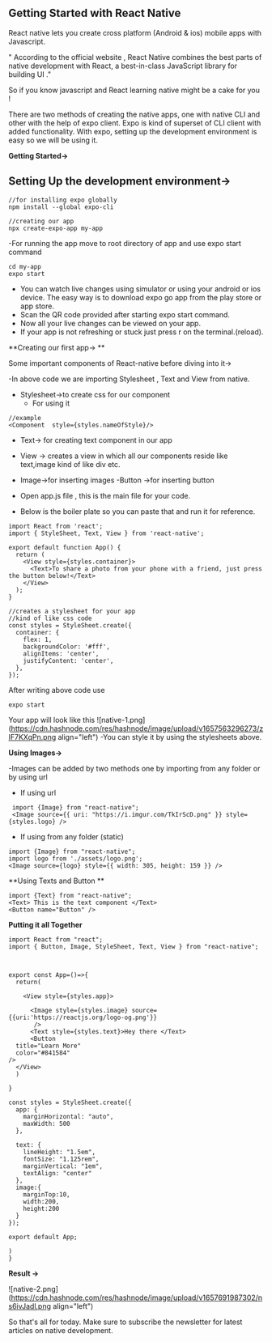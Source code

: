 ## Getting Started with React Native

React native lets you create cross platform (Android & ios) mobile apps with Javascript.

" According to the official website , React Native combines the best parts of native development with React, a best-in-class JavaScript library for building UI ."

So if you know javascript and React learning native might be a cake for you !

There are two methods of creating the native apps, one with native CLI  and other with the help of expo client.
Expo is kind of superset of CLI client with added functionality. With expo, setting up the development environment is easy so we will be using it.

**Getting Started->**

**Setting Up the development environment->**
-
```
//for installing expo globally
npm install --global expo-cli 

//creating our app
npx create-expo-app my-app

``` 
-For running the app  move to root directory of app and use expo start command 

```
cd my-app
expo start
``` 
- You can watch live changes using simulator or using your android or ios device.
The easy way is to download expo go app from the play store or app store.
- Scan the QR code provided after starting expo start command.
- Now all your live changes can be viewed on your app.
- If your app is not refreshing or stuck just press r on the terminal.(reload).


**Creating our first app->
**

Some important components of React-native before diving into it->

-In above code we are importing Stylesheet , Text and View from native.
- Stylesheet->to create css for our component
  - For using it 
```
//example
<Component  style={styles.nameOfStyle}/>
``` 

- Text-> for creating text component in our app
- View -> creates a view in which all our components reside like text,image kind of like 
  div etc.
- Image->for inserting images
-Button ->for inserting button

- Open app.js file , this is the main file for your code.
- Below is the  boiler plate so you can paste that and run it for reference.


```
import React from 'react';
import { StyleSheet, Text, View } from 'react-native';

export default function App() {
  return (
    <View style={styles.container}>
      <Text>To share a photo from your phone with a friend, just press the button below!</Text>
    </View>
  );
}

//creates a stylesheet for your app
//kind of like css code 
const styles = StyleSheet.create({
  container: {
    flex: 1,
    backgroundColor: '#fff',
    alignItems: 'center',
    justifyContent: 'center',
  },
});
``` 


After writing above code use 
```
expo start
``` 
Your app will look like this
![native-1.png](https://cdn.hashnode.com/res/hashnode/image/upload/v1657563296273/zIF7KXqPn.png align="left")
-You can style it by using the stylesheets above.

**Using Images->**

-Images can be added by two methods one by importing from any folder or by using url
- If using url 
```
 import {Image} from "react-native";
 <Image source={{ uri: "https://i.imgur.com/TkIrScD.png" }} style={styles.logo} />
``` 
- If using from any folder (static)

```
import {Image} from "react-native";
import logo from './assets/logo.png'; 
<Image source={logo} style={{ width: 305, height: 159 }} /> 
``` 

**Using Texts and Button
**

```
import {Text} from "react-native";
<Text> This is the text component </Text>
<Button name="Button" />

``` 

**Putting it all Together**




```
import React from "react";
import { Button, Image, StyleSheet, Text, View } from "react-native";



export const App=()=>{
  return(

    <View style={styles.app}>
      
      <Image style={styles.image} source={{uri:'https://reactjs.org/logo-og.png'}}
       />
      <Text style={styles.text}>Hey there </Text>
      <Button
  title="Learn More"
  color="#841584"
/>
  </View>
  )
  
}

const styles = StyleSheet.create({
  app: {
    marginHorizontal: "auto",
    maxWidth: 500
  },
 
  text: {
    lineHeight: "1.5em",
    fontSize: "1.125rem",
    marginVertical: "1em",
    textAlign: "center"
  },
  image:{
    marginTop:10,
    width:200,
    height:200
  }
});

export default App;

)
}

``` 
**Result ->**

![native-2.png](https://cdn.hashnode.com/res/hashnode/image/upload/v1657691987302/ns6ivJadl.png align="left")

 So that's all for today. Make sure to subscribe the newsletter for latest articles on 
 native development.





